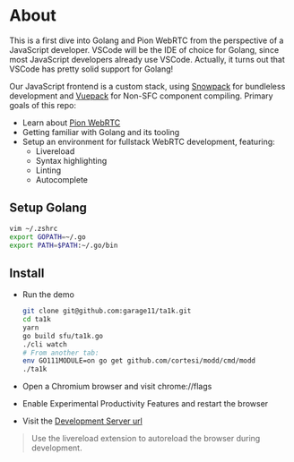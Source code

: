 # About

This is a first dive into Golang and Pion WebRTC from the perspective of
a JavaScript developer. VSCode will be the IDE of choice for Golang,
since most JavaScript developers already use VSCode. Actually, it turns
out that VSCode has pretty solid support for Golang!

Our JavaScript frontend is a custom stack, using [Snowpack](https://www.snowpack.dev/) for bundleless development and [Vuepack](https://github.com/garage11/vuepack) for Non-SFC component compiling. Primary goals of this repo:

* Learn about [Pion WebRTC](https://github.com/pion/webrtc)
* Getting familiar with Golang and its tooling
* Setup an environment for fullstack WebRTC development, featuring:
  * Livereload
  * Syntax highlighting
  * Linting
  * Autocomplete


## Setup Golang

```bash
vim ~/.zshrc
export GOPATH=~/.go
export PATH=$PATH:~/.go/bin
```

## Install

* Run the demo

  ```bash
  git clone git@github.com:garage11/ta1k.git
  cd ta1k
  yarn
  go build sfu/ta1k.go
  ./cli watch
  # From another tab:
  env GO111MODULE=on go get github.com/cortesi/modd/cmd/modd
  ./ta1k
  ```

* Open a Chromium browser and visit chrome://flags
* Enable Experimental Productivity Features and restart the browser
* Visit the [Development Server url](http://127.0.0.1:35729/)

> Use the livereload extension to autoreload the browser during development.
